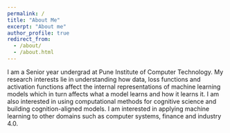```yaml
---
permalink: /
title: "About Me"
excerpt: "About me"
author_profile: true
redirect_from: 
  - /about/
  - /about.html
---
```


I am a Senior year undergrad at Pune Institute of Computer Technology. My research interests lie in understanding how data, loss functions and activation functions affect the internal representations of machine learning models which in turn affects what a model learns and how it learns it. I am also interested in using computational methods for cognitive science and building cognition-aligned models. I am interested in applying machine learning to other domains such as computer systems, finance and industry 4.0.



